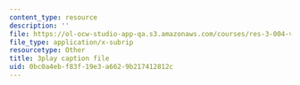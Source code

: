 ```yaml
---
content_type: resource
description: ''
file: https://ol-ocw-studio-app-qa.s3.amazonaws.com/courses/res-3-004-visualizing-materials-science-fall-2017/0bc0a4ebf83f19e3a6629b217412812c_a2xqcqRYosg.srt
file_type: application/x-subrip
resourcetype: Other
title: 3play caption file
uid: 0bc0a4eb-f83f-19e3-a662-9b217412812c
---
```

